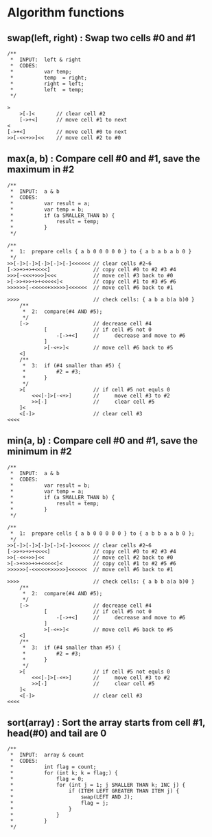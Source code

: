# Algorithm functions

## swap(left, right) : Swap two cells #0 and #1
    /**
     *  INPUT:  left & right
     *  CODES:
     *          var temp;
     *          temp  = right;
     *          right = left;
     *          left  = temp;
     */
    
    >
        >[-]<       // clear cell #2
        [->+<]      // move cell #1 to next
    <
    [->+<]          // move cell #0 to next
    >>[-<<+>>]<<    // move cell #2 to #0

## max(a, b) : Compare cell #0 and #1, save the maximum in #2
    /**
     *  INPUT:  a & b
     *  CODES:
     *          var result = a;
     *          var temp = b;
     *          if (a SMALLER_THAN b) {
     *              result = temp;
     *          }
     */
    
    /**
     *  1:  prepare cells { a b 0 0 0 0 0 } to { a b a b a b 0 }
     */
    >>[-]>[-]>[-]>[-]>[-]<<<<<< // clear cells #2~6
    [->>+>+>+<<<<]              // copy cell #0 to #2 #3 #4
    >>>[-<<<+>>>]<<<            // move cell #3 back to #0
    >[->>+>>+>+<<<<<]<          // copy cell #1 to #3 #5 #6
    >>>>>>[-<<<<<+>>>>>]<<<<<<  // move cell #6 back to #1
    
    >>>>                        // check cells: { a b a b(a b)0 }
        /**
         *  2:  compare(#4 AND #5);
         */
        [->                     // decrease cell #4
                [               // if cell #5 not 0
                    -[->+<]     //     decrease and move to #6
                ]
                >[-<+>]<        // move cell #6 back to #5
        <]
        /**
         *  3:  if (#4 smaller than #5) {
         *          #2 = #3;
         *      }
         */
        >[                      // if cell #5 not equls 0
            <<<[-]>[-<+>]       //     move cell #3 to #2
            >>[-]               //     clear cell #5
        ]<
        <[-]>                   // clear cell #3
    <<<<

## min(a, b) : Compare cell #0 and #1, save the minimum in #2
    /**
     *  INPUT:  a & b
     *  CODES:
     *          var result = b;
     *          var temp = a;
     *          if (a SMALLER_THAN b) {
     *              result = temp;
     *          }
     */
    
    /**
     *  1:  prepare cells { a b 0 0 0 0 0 } to { a b b a a b 0 };
     */
    >>[-]>[-]>[-]>[-]>[-]<<<<<< // clear cells #2~6
    [->>+>+>+<<<<]              // copy cell #0 to #2 #3 #4
    >>[-<<+>>]<<                // move cell #2 back to #0
    >[->+>>>+>+<<<<<]<          // copy cell #1 to #2 #5 #6
    >>>>>>[-<<<<<+>>>>>]<<<<<<  // move cell #6 back to #1
    
    >>>>                        // check cells: { a b b a(a b)0 }
        /**
         *  2:  compare(#4 AND #5);
         */
        [->                     // decrease cell #4
                [               // if cell #5 not 0
                    -[->+<]     //     decrease and move to #6
                ]
                >[-<+>]<        // move cell #6 back to #5
        <]
        /**
         *  3:  if (#4 smaller than #5) {
         *          #2 = #3;
         *      }
         */
        >[                      // if cell #5 not equls 0
            <<<[-]>[-<+>]       //     move cell #3 to #2
            >>[-]               //     clear cell #5
        ]<
        <[-]>                   // clear cell #3
    <<<<

## sort(array) : Sort the array starts from cell #1, head(#0) and tail are 0
    /**
     *  INPUT:  array & count
     *  CODES:
     *          int flag = count;
     *          for (int k; k = flag;) {
     *              flag = 0;
     *              for (int j = 1; j SMALLER THAN k; INC j) {
     *                  if (ITEM LEFT GREATER THAN ITEM j) {
     *                      swap(LEFT AND J);
     *                      flag = j;
     *                  }
     *              }
     *          }
     */
